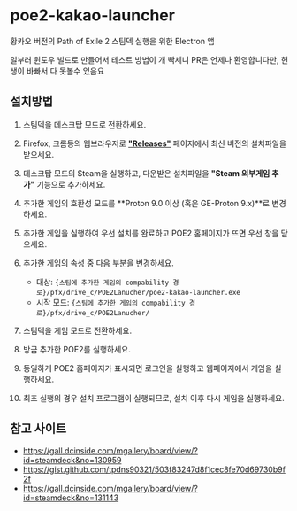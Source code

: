 # poe2-kakao-launcher

황카오 버전의 Path of Exile 2 스팀덱 실행을 위한 Electron 앱

일부러 윈도우 빌드로 만들어서 테스트 방법이 개 빡세니 PR은 언제나 환영합니다만, 현생이 바빠서 다 못볼수 있음요

## 설치방법

1. 스팀덱을 데스크탑 모드로 전환하세요.
2. Firefox, 크롬등의 웹브라우저로 **["Releases"](https://github.com/drsasimi/poe2-kakao-launcher/releases)** 페이지에서 최신 버전의 설치파일을 받으세요.
3. 데스크탑 모드의 Steam을 실행하고, 다운받은 설치파일을 **"Steam 외부게임 추가"** 기능으로 추가하세요.
4. 추가한 게임의 호환성 모드를 **Proton 9.0 이상 (혹은 GE-Proton 9.x)**로 변경하세요.
5. 추가한 게임을 실행하여 우선 설치를 완료하고 POE2 홈페이지가 뜨면 우선 창을 닫으세요.
6. 추가한 게임의 속성 중 다음 부분을 변경하세요.

    - 대상: `{스팀에 추가한 게임의 compability 경로}/pfx/drive_c/POE2Lanucher/poe2-kakao-launcher.exe`
    - 시작 모드: `{스팀에 추가한 게임의 compability 경로}/pfx/drive_c/POE2Lanucher/`

7. 스팀덱을 게임 모드로 전환하세요.
8. 방금 추가한 POE2를 실행하세요.
9. 동일하게 POE2 홈페이지가 표시되면 로그인을 실행하고 웹페이지에서 게임을 실행하세요.
10. 최초 실행의 경우 설치 프로그램이 실행되므로, 설치 이후 다시 게임을 실행하세요.

## 참고 사이트

- https://gall.dcinside.com/mgallery/board/view/?id=steamdeck&no=130959
- https://gist.github.com/tpdns90321/503f83247d8f1cec8fe70d69730b9f2f
- https://gall.dcinside.com/mgallery/board/view/?id=steamdeck&no=131143
